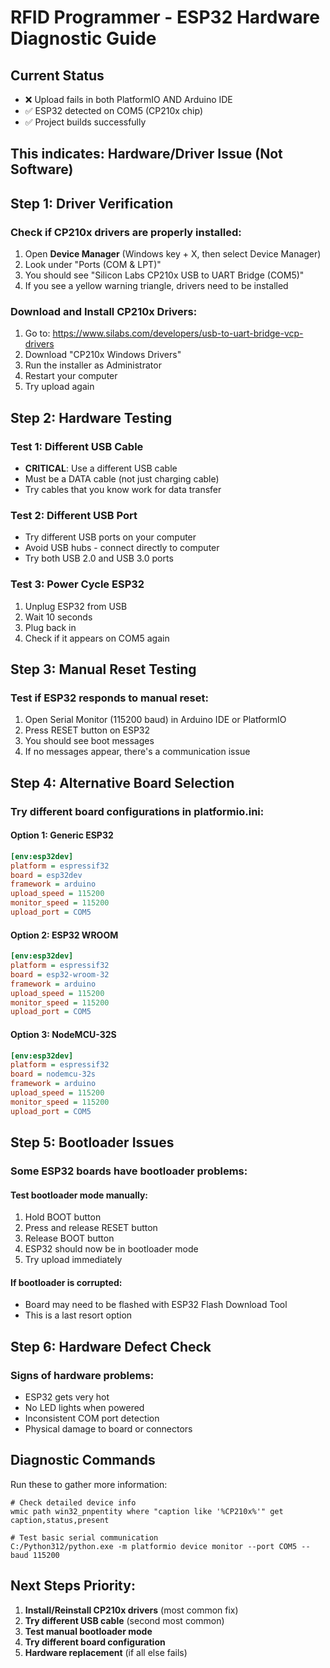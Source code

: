 # RFID Programmer - ESP32 Hardware Diagnostic Guide

## Current Status
- ❌ Upload fails in both PlatformIO AND Arduino IDE
- ✅ ESP32 detected on COM5 (CP210x chip)
- ✅ Project builds successfully

## This indicates: Hardware/Driver Issue (Not Software)

## Step 1: Driver Verification

### Check if CP210x drivers are properly installed:
1. Open **Device Manager** (Windows key + X, then select Device Manager)
2. Look under "Ports (COM & LPT)"
3. You should see "Silicon Labs CP210x USB to UART Bridge (COM5)"
4. If you see a yellow warning triangle, drivers need to be installed

### Download and Install CP210x Drivers:
1. Go to: https://www.silabs.com/developers/usb-to-uart-bridge-vcp-drivers
2. Download "CP210x Windows Drivers" 
3. Run the installer as Administrator
4. Restart your computer
5. Try upload again

## Step 2: Hardware Testing

### Test 1: Different USB Cable
- **CRITICAL**: Use a different USB cable
- Must be a DATA cable (not just charging cable)
- Try cables that you know work for data transfer

### Test 2: Different USB Port
- Try different USB ports on your computer
- Avoid USB hubs - connect directly to computer
- Try both USB 2.0 and USB 3.0 ports

### Test 3: Power Cycle ESP32
1. Unplug ESP32 from USB
2. Wait 10 seconds
3. Plug back in
4. Check if it appears on COM5 again

## Step 3: Manual Reset Testing

### Test if ESP32 responds to manual reset:
1. Open Serial Monitor (115200 baud) in Arduino IDE or PlatformIO
2. Press RESET button on ESP32
3. You should see boot messages
4. If no messages appear, there's a communication issue

## Step 4: Alternative Board Selection

### Try different board configurations in platformio.ini:

#### Option 1: Generic ESP32
```ini
[env:esp32dev]
platform = espressif32
board = esp32dev
framework = arduino
upload_speed = 115200
monitor_speed = 115200
upload_port = COM5
```

#### Option 2: ESP32 WROOM
```ini
[env:esp32dev]
platform = espressif32 
board = esp32-wroom-32
framework = arduino
upload_speed = 115200
monitor_speed = 115200
upload_port = COM5
```

#### Option 3: NodeMCU-32S
```ini
[env:esp32dev]
platform = espressif32
board = nodemcu-32s
framework = arduino
upload_speed = 115200
monitor_speed = 115200
upload_port = COM5
```

## Step 5: Bootloader Issues

### Some ESP32 boards have bootloader problems:

#### Test bootloader mode manually:
1. Hold BOOT button
2. Press and release RESET button  
3. Release BOOT button
4. ESP32 should now be in bootloader mode
5. Try upload immediately

#### If bootloader is corrupted:
- Board may need to be flashed with ESP32 Flash Download Tool
- This is a last resort option

## Step 6: Hardware Defect Check

### Signs of hardware problems:
- ESP32 gets very hot
- No LED lights when powered
- Inconsistent COM port detection
- Physical damage to board or connectors

## Diagnostic Commands

Run these to gather more information:
```
# Check detailed device info
wmic path win32_pnpentity where "caption like '%CP210x%'" get caption,status,present

# Test basic serial communication  
C:/Python312/python.exe -m platformio device monitor --port COM5 --baud 115200
```

## Next Steps Priority:
1. **Install/Reinstall CP210x drivers** (most common fix)
2. **Try different USB cable** (second most common)
3. **Test manual bootloader mode**
4. **Try different board configuration**
5. **Hardware replacement** (if all else fails)
